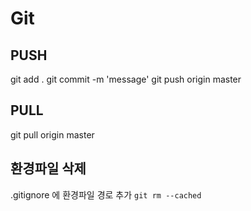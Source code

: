 <!-- TITLE: Git -->
<!-- SUBTITLE: A quick summary of Git -->

# Git
## PUSH
git add .
git commit -m 'message'
git push origin master

## PULL
git pull origin master

## 환경파일 삭제
.gitignore 에 환경파일 경로 추가
`git rm --cached`
